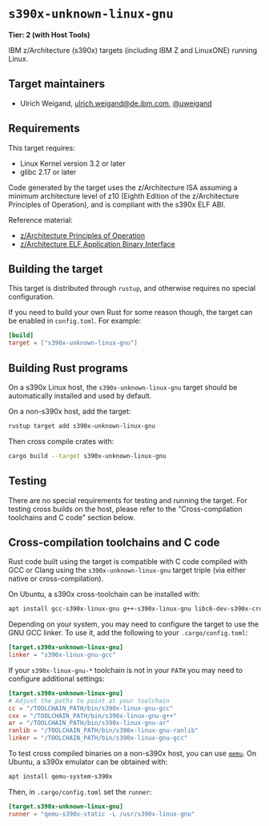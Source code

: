# `s390x-unknown-linux-gnu`

**Tier: 2 (with Host Tools)**

IBM z/Architecture (s390x) targets (including IBM Z and LinuxONE) running Linux.

## Target maintainers

- Ulrich Weigand, <ulrich.weigand@de.ibm.com>, [@uweigand](https://github.com/uweigand)

## Requirements

This target requires:

* Linux Kernel version 3.2 or later
* glibc 2.17 or later

Code generated by the target uses the z/Architecture ISA assuming a minimum
architecture level of z10 (Eighth Edition of the z/Architecture Principles
of Operation), and is compliant with the s390x ELF ABI.

Reference material:

* [z/Architecture Principles of Operation][s390x-isa]
* [z/Architecture ELF Application Binary Interface][s390x-abi]

[s390x-isa]: https://publibfp.dhe.ibm.com/epubs/pdf/a227832d.pdf
[s390x-abi]: https://github.com/IBM/s390x-abi

## Building the target

This target is distributed through `rustup`, and otherwise requires no
special configuration.

If you need to build your own Rust for some reason though, the target can be
enabled in `config.toml`. For example:

```toml
[build]
target = ["s390x-unknown-linux-gnu"]
```

## Building Rust programs

On a s390x Linux host, the `s390x-unknown-linux-gnu` target should be
automatically installed and used by default.

On a non-s390x host, add the target:

```bash
rustup target add s390x-unknown-linux-gnu
```

Then cross compile crates with:

```bash
cargo build --target s390x-unknown-linux-gnu
```

## Testing

There are no special requirements for testing and running the target.
For testing cross builds on the host, please refer to the "Cross-compilation
toolchains and C code" section below.

## Cross-compilation toolchains and C code

Rust code built using the target is compatible with C code compiled with
GCC or Clang using the `s390x-unknown-linux-gnu` target triple (via either
native or cross-compilation).

On Ubuntu, a s390x cross-toolchain can be installed with:

```bash
apt install gcc-s390x-linux-gnu g++-s390x-linux-gnu libc6-dev-s390x-cross
```

Depending on your system, you may need to configure the target to use the GNU
GCC linker. To use it, add the following to your `.cargo/config.toml`:

```toml
[target.s390x-unknown-linux-gnu]
linker = "s390x-linux-gnu-gcc"
```

If your `s390x-linux-gnu-*` toolchain is not in your `PATH` you may need to
configure additional settings:

```toml
[target.s390x-unknown-linux-gnu]
# Adjust the paths to point at your toolchain
cc = "/TOOLCHAIN_PATH/bin/s390x-linux-gnu-gcc"
cxx = "/TOOLCHAIN_PATH/bin/s390x-linux-gnu-g++"
ar = "/TOOLCHAIN_PATH/bin/s390x-linux-gnu-ar"
ranlib = "/TOOLCHAIN_PATH/bin/s390x-linux-gnu-ranlib"
linker = "/TOOLCHAIN_PATH/bin/s390x-linux-gnu-gcc"
```

To test cross compiled binaries on a non-s390x host, you can use
[`qemu`](https://www.qemu.org/docs/master/system/target-s390x.html).
On Ubuntu, a s390x emulator can be obtained with:

```bash
apt install qemu-system-s390x
```

Then, in `.cargo/config.toml` set the `runner`:

```toml
[target.s390x-unknown-linux-gnu]
runner = "qemu-s390x-static -L /usr/s390x-linux-gnu"
```
